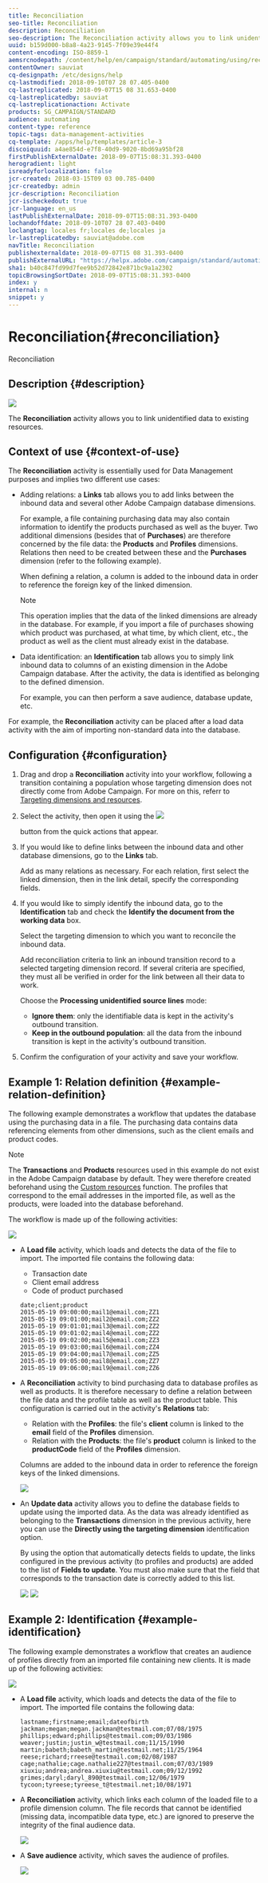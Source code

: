 ```yaml
---
title: Reconciliation
seo-title: Reconciliation
description: Reconciliation
seo-description: The Reconciliation activity allows you to link unidentified data to existing resources.
uuid: b159d000-b8a8-4a23-9145-7f09e39e44f4
content-encoding: ISO-8859-1
aemsrcnodepath: /content/help/en/campaign/standard/automating/using/reconciliation
contentOwner: sauviat
cq-designpath: /etc/designs/help
cq-lastmodified: 2018-09-10T07 28 07.405-0400
cq-lastreplicated: 2018-09-07T15 08 31.653-0400
cq-lastreplicatedby: sauviat
cq-lastreplicationaction: Activate
products: SG_CAMPAIGN/STANDARD
audience: automating
content-type: reference
topic-tags: data-management-activities
cq-template: /apps/help/templates/article-3
discoiquuid: a4ae854d-e7f8-40d9-9020-8bd69a95bf28
firstPublishExternalDate: 2018-09-07T15:08:31.393-0400
herogradient: light
isreadyforlocalization: false
jcr-created: 2018-03-15T09 03 00.785-0400
jcr-createdby: admin
jcr-description: Reconciliation
jcr-ischeckedout: true
jcr-language: en_us
lastPublishExternalDate: 2018-09-07T15:08:31.393-0400
lochandoffdate: 2018-09-10T07 28 07.403-0400
loclangtag: locales fr;locales de;locales ja
lr-lastreplicatedby: sauviat@adobe.com
navTitle: Reconciliation
publishexternaldate: 2018-09-07T15 08 31.393-0400
publishExternalURL: "https://helpx.adobe.com/campaign/standard/automating/using/reconciliation.html"
sha1: b40c847fd99d7fee9b52d72842e871bc9a1a2302
topicBrowsingSortDate: 2018-09-07T15:08:31.393-0400
index: y
internal: n
snippet: y
---
```


# Reconciliation{#reconciliation}

Reconciliation

## Description {#description}

![](assets/reconciliation.png)

The **Reconciliation** activity allows you to link unidentified data to existing resources.

## Context of use {#context-of-use}

The **Reconciliation** activity is essentially used for Data Management purposes and implies two different use cases:

* Adding relations: a **Links** tab allows you to add links between the inbound data and several other Adobe Campaign database dimensions.

  For example, a file containing purchasing data may also contain information to identify the products purchased as well as the buyer. Two additional dimensions (besides that of **Purchases**) are therefore concerned by the file data: the **Products** and **Profiles** dimensions. Relations then need to be created between these and the **Purchases** dimension (refer to the following example).

  When defining a relation, a column is added to the inbound data in order to reference the foreign key of the linked dimension.

  >[!NOTE]
  >
  >This operation implies that the data of the linked dimensions are already in the database. For example, if you import a file of purchases showing which product was purchased, at what time, by which client, etc., the product as well as the client must already exist in the database.

* Data identification: an **Identification** tab allows you to simply link inbound data to columns of an existing dimension in the Adobe Campaign database. After the activity, the data is identified as belonging to the defined dimension.

  For example, you can then perform a save audience, database update, etc.

For example, the **Reconciliation** activity can be placed after a load data activity with the aim of importing non-standard data into the database.

## Configuration {#configuration}

1. Drag and drop a **Reconciliation** activity into your workflow, following a transition containing a population whose targeting dimension does not directly come from Adobe Campaign. For more on this, referr to [Targeting dimensions and resources](../../automating/using/query.md#targeting-dimensions-and-resources).
1. Select the activity, then open it using the  ![](assets/edit_darkgrey-24px.png)

   button from the quick actions that appear.
1. If you would like to define links between the inbound data and other database dimensions, go to the **Links** tab.

   Add as many relations as necessary. For each relation, first select the linked dimension, then in the link detail, specify the corresponding fields.

1. If you would like to simply identify the inbound data, go to the **Identification** tab and check the **Identify the document from the working data** box.

   Select the targeting dimension to which you want to reconcile the inbound data.

   Add reconciliation criteria to link an inbound transition record to a selected targeting dimension record. If several criteria are specified, they must all be verified in order for the link between all their data to work.

   Choose the **Processing unidentified source lines** mode:

    * **Ignore them**: only the identifiable data is kept in the activity's outbound transition.
    * **Keep in the outbound population**: all the data from the inbound transition is kept in the activity's outbound transition.

1. Confirm the configuration of your activity and save your workflow.

## Example 1: Relation definition {#example-relation-definition}

The following example demonstrates a workflow that updates the database using the purchasing data in a file. The purchasing data contains data referencing elements from other dimensions, such as the client emails and product codes.

>[!NOTE]
>
>The **Transactions** and **Products** resources used in this example do not exist in the Adobe Campaign database by default. They were therefore created beforehand using the [Custom resources](../../developing/using/data-model-concepts.md) function. The profiles that correspond to the email addresses in the imported file, as well as the products, were loaded into the database beforehand.

The workflow is made up of the following activities:

![](assets/reconciliation_example1.png)

* A **Load file** activity, which loads and detects the data of the file to import. The imported file contains the following data:

    * Transaction date
    * Client email address
    * Code of product purchased

  ```
  date;client;product
  2015-05-19 09:00:00;mail1@email.com;ZZ1
  2015-05-19 09:01:00;mail2@email.com;ZZ2
  2015-05-19 09:01:01;mail3@email.com;ZZ2
  2015-05-19 09:01:02;mail4@email.com;ZZ2
  2015-05-19 09:02:00;mail5@email.com;ZZ3
  2015-05-19 09:03:00;mail6@email.com;ZZ4
  2015-05-19 09:04:00;mail7@email.com;ZZ5
  2015-05-19 09:05:00;mail8@email.com;ZZ7
  2015-05-19 09:06:00;mail9@email.com;ZZ6
  ```

* A **Reconciliation** activity to bind purchasing data to database profiles as well as products. It is therefore necessary to define a relation between the file data and the profile table as well as the product table. This configuration is carried out in the activity's **Relations** tab:

    * Relation with the **Profiles**: the file's **client** column is linked to the **email** field of the **Profiles** dimension.
    * Relation with the **Products**: the file's **product** column is linked to the **productCode** field of the **Profiles** dimension.

  Columns are added to the inbound data in order to reference the foreign keys of the linked dimensions.

  ![](assets/reconciliation_example3.png)

* An **Update data** activity allows you to define the database fields to update using the imported data. As the data was already identified as belonging to the **Transactions** dimension in the previous activity, here you can use the **Directly using the targeting dimension** identification option.

  By using the option that automatically detects fields to update, the links configured in the previous activity (to profiles and products) are added to the list of **Fields to update**. You must also make sure that the field that corresponds to the transaction date is correctly added to this list.

  ![](assets/reconciliation_example5.png) ![](assets/reconciliation_example4.png)

## Example 2: Identification {#example-identification}

The following example demonstrates a workflow that creates an audience of profiles directly from an imported file containing new clients. It is made up of the following activities:

![](assets/identification_example2.png)

* A **Load file** activity, which loads and detects the data of the file to import. The imported file contains the following data:

  ```
  lastname;firstname;email;dateofbirth
  jackman;megan;megan.jackman@testmail.com;07/08/1975
  phillips;edward;phillips@testmail.com;09/03/1986
  weaver;justin;justin_w@testmail.com;11/15/1990
  martin;babeth;babeth_martin@testmail.net;11/25/1964
  reese;richard;rreese@testmail.com;02/08/1987
  cage;nathalie;cage.nathalie227@testmail.com;07/03/1989
  xiuxiu;andrea;andrea.xiuxiu@testmail.com;09/12/1992
  grimes;daryl;daryl_890@testmail.com;12/06/1979
  tycoon;tyreese;tyreese_t@testmail.net;10/08/1971
  ```

* A **Reconciliation** activity, which links each column of the loaded file to a profile dimension column. The file records that cannot be identified (missing data, incompatible data type, etc.) are ignored to preserve the integrity of the final audience data.

  ![](assets/identification_example1.png)

* A **Save audience** activity, which saves the audience of profiles.

  ![](assets/identification_example3.png)

